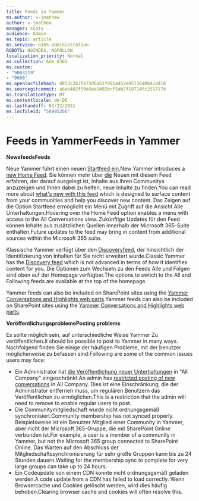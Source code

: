 ```yaml
---
title: Feeds in Yammer
ms.author: v-jmathew
author: v-jmathew
manager: scotv
audience: Admin
ms.topic: article
ms.service: o365-administration
ROBOTS: NOINDEX, NOFOLLOW
localization_priority: Normal
ms.collection: Adm_O365
ms.custom:
- "9003219"
- "9666"
ms.openlocfilehash: d933c2b7fa73d6ab1fd91a452ed5736d084cdd18
ms.sourcegitcommit: a6ab402f59e5ee1492bcf5ab7f18714fc251717d
ms.translationtype: MT
ms.contentlocale: de-DE
ms.lasthandoff: 03/22/2021
ms.locfileid: "50995266"
---
```

# <a name="feeds-in-yammer"></a><span data-ttu-id="afb6c-102">Feeds in Yammer</span><span class="sxs-lookup"><span data-stu-id="afb6c-102">Feeds in Yammer</span></span>

<span data-ttu-id="afb6c-103">**Newsfeeds**</span><span class="sxs-lookup"><span data-stu-id="afb6c-103">**Feeds**</span></span>

<span data-ttu-id="afb6c-104">Neue Yammer führt einen neuen [Startfeed ein.](https://support.microsoft.com/office/what-s-in-the-yammer-home-feed-8fff52dd-5b38-468c-b963-fa4c6a4f9254)</span><span class="sxs-lookup"><span data-stu-id="afb6c-104">New Yammer introduces a [new Home Feed](https://support.microsoft.com/office/what-s-in-the-yammer-home-feed-8fff52dd-5b38-468c-b963-fa4c6a4f9254).</span></span> <span data-ttu-id="afb6c-105">Sie können mehr über [die](https://techcommunity.microsoft.com/t5/yammer-blog/yammer-discovery-what-is-in-my-feed/ba-p/1596230) Neuen mit diesem Feed erfahren, der darauf ausgelegt ist, Inhalte aus Ihren Communitys anzuzeigen und Ihnen dabei zu helfen, neue Inhalte zu finden.</span><span class="sxs-lookup"><span data-stu-id="afb6c-105">You can read more about [what's new with this feed](https://techcommunity.microsoft.com/t5/yammer-blog/yammer-discovery-what-is-in-my-feed/ba-p/1596230) which is designed to surface content from your communities and help you discover new content.</span></span> <span data-ttu-id="afb6c-106">Das Zeigen auf die Option Startfeed ermöglicht ein Menü mit Zugriff auf die Ansicht Alle Unterhaltungen.</span><span class="sxs-lookup"><span data-stu-id="afb6c-106">Hovering over the Home Feed option enables a menu with access to the All Conversations view.</span></span> <span data-ttu-id="afb6c-107">Zukünftige Updates für den Feed können Inhalte aus zusätzlichen Quellen innerhalb der Microsoft 365-Suite enthalten.</span><span class="sxs-lookup"><span data-stu-id="afb6c-107">Future updates to the feed may bring in content from additional sources within the Microsoft 365 suite.</span></span>

<span data-ttu-id="afb6c-108">Klassische Yammer verfügt über den [Discoveryfeed,](https://support.microsoft.com/office/what-s-in-the-yammer-discovery-feed-28ba9a79-2bde-4e7c-8420-db2296c3ca49) der hinsichtlich der Identifizierung von Inhalten für Sie nicht erweitert wurde.</span><span class="sxs-lookup"><span data-stu-id="afb6c-108">Classic Yammer has the [Discovery feed](https://support.microsoft.com/office/what-s-in-the-yammer-discovery-feed-28ba9a79-2bde-4e7c-8420-db2296c3ca49) which is not advanced in terms of how it identifies content for you.</span></span> <span data-ttu-id="afb6c-109">Die Optionen zum Wechseln zu den Feeds Alle und Folgen sind oben auf der Homepage verfügbar.</span><span class="sxs-lookup"><span data-stu-id="afb6c-109">The options to switch to the All and Following feeds are available at the top of the homepage.</span></span>

<span data-ttu-id="afb6c-110">Yammer feeds can also be included on SharePoint sites using the [Yammer Conversations and Highlights web parts](https://support.microsoft.com/office/use-a-yammer-web-part-in-sharepoint-online-a53cfa0c-3d09-42c8-a286-1038a81c59da).</span><span class="sxs-lookup"><span data-stu-id="afb6c-110">Yammer feeds can also be included on SharePoint sites using the [Yammer Conversations and Highlights web parts](https://support.microsoft.com/office/use-a-yammer-web-part-in-sharepoint-online-a53cfa0c-3d09-42c8-a286-1038a81c59da).</span></span>

<span data-ttu-id="afb6c-111">**Veröffentlichungsprobleme**</span><span class="sxs-lookup"><span data-stu-id="afb6c-111">**Posting problems**</span></span>

<span data-ttu-id="afb6c-112">Es sollte möglich sein, auf unterschiedliche Weise Yammer Zu veröffentlichen.</span><span class="sxs-lookup"><span data-stu-id="afb6c-112">It should be possible to post to Yammer in many ways.</span></span> <span data-ttu-id="afb6c-113">Nachfolgend finden Sie einige der häufigen Probleme, mit der benutzer möglicherweise zu befassen sind:</span><span class="sxs-lookup"><span data-stu-id="afb6c-113">Following are some of the common issues users may face:</span></span>

- <span data-ttu-id="afb6c-114">Ein Administrator hat [die Veröffentlichung neuer Unterhaltungen](https://support.microsoft.com/office/restrict-all-company-posts-in-yammer-3219d2ae-db15-4c9f-9dd2-28559ae39a97) in "All Company" eingeschränkt.</span><span class="sxs-lookup"><span data-stu-id="afb6c-114">An admin has [restricted posting of new conversations](https://support.microsoft.com/office/restrict-all-company-posts-in-yammer-3219d2ae-db15-4c9f-9dd2-28559ae39a97) in All Company.</span></span> <span data-ttu-id="afb6c-115">Dies ist eine Einschränkung, die der Administrator entfernen muss, um regulären Benutzern das Veröffentlichen zu ermöglichen.</span><span class="sxs-lookup"><span data-stu-id="afb6c-115">This is a restriction that the admin will need to remove to enable regular users to post.</span></span>
- <span data-ttu-id="afb6c-116">Die Communitymitgliedschaft wurde nicht ordnungsgemäß synchronisiert.</span><span class="sxs-lookup"><span data-stu-id="afb6c-116">Community membership has not synced properly.</span></span> <span data-ttu-id="afb6c-117">Beispielsweise ist ein Benutzer Mitglied einer Community in Yammer, aber nicht der Microsoft 365-Gruppe, die mit SharePoint Online verbunden ist.</span><span class="sxs-lookup"><span data-stu-id="afb6c-117">For example, a user is a member of a community in Yammer, but not the Microsoft 365 group connected to SharePoint Online.</span></span> <span data-ttu-id="afb6c-118">Das Warten auf den Abschluss der Mitgliedschaftssynchronisierung für sehr große Gruppen kann bis zu 24 Stunden dauern.</span><span class="sxs-lookup"><span data-stu-id="afb6c-118">Waiting for the membership sync to complete for very large groups can take up to 24 hours.</span></span>
- <span data-ttu-id="afb6c-119">Ein Codeupdate von einem CDN konnte nicht ordnungsgemäß geladen werden.</span><span class="sxs-lookup"><span data-stu-id="afb6c-119">A code update from a CDN has failed to load correctly.</span></span> <span data-ttu-id="afb6c-120">Wenn Browsercache und Cookies gelöscht werden, wird dies häufig behoben.</span><span class="sxs-lookup"><span data-stu-id="afb6c-120">Clearing browser cache and cookies will often resolve this.</span></span>
